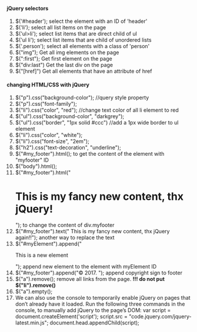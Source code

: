 #### jQuery selectors
1. $('#header'); select the element with an ID of 'header'
2. $('li');      select all list items on the page
3. $('ul>li');   select list items that are direct child of ul
4. $('ul li');   select list items that are child of unordered lists
5. $('.person'); select all elements with a class of 'person'
6. $("img");  Get all img elements on the page
7. $(":first");  Get first element on the page
8. $("div:last")  Get the last div on the page
9. $("[href]")  Get all elements that have an attribute of href


#### changing HTML/CSS with jQuery
1. $("p").css("background-color");   //query style property
2. $("p").css("font-family");
3. $("li").css("color", "red");     //change text color of all li element to red
4. $("ul").css("background-color", "darkgrey");
5. $("ul").css("border", "1px solid #ccc")    //add a 1px wide border to ul element
5. $("li").css("color", "white");
6. $("li").css("font-size", "2em");
7. $("h2").css("text-decoration", "underline");
8. $("#my_footer").html(); to get the content of the element with "myfooter" ID
9. $("body").html();
10. $("#my_footer").html("<h1> This is my fancy new content, thx jQuery! </h1>");  to change the content of div.myfooter
11. $("#my_footer").text(" This is my fancy new content, thx jQuery again!!");  another way to replace the text
12. $("#myElement").append("<p>This is a new element</p>");   append new element to the element with myElement ID
13. $("#my_footer").append("<span>&copy; 2017. </span>");     append copyright sign to footer
14. $("a").remove();   remove all links from the page.  <strong>!!! do not put $("li").remove() </strong>
15. $("a").empty();   
16. We can also use the console to temporarily enable jQuery on pages that don’t already have it loaded. Run the following three commands in the console, to manually add jQuery to the page’s DOM: 
var script = document.createElement('script'); script.src = "code.jquery.com/jquery-latest.min.js"; document.head.appendChild(script); 

